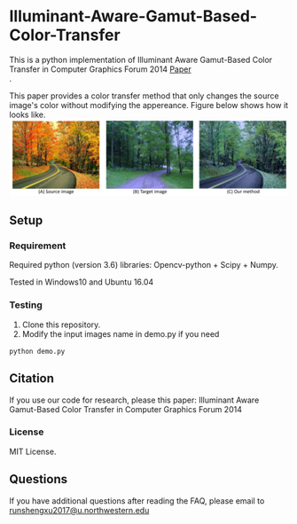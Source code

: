 # Illuminant-Aware-Gamut-Based-Color-Transfer

This is a python implementation of Illuminant Aware Gamut-Based Color Transfer in Computer Graphics Forum 2014 [Paper](http://www.cse.yorku.ca/~mbrown/pdf/cgf2014_color_transfer.pdf)<br/>.

This paper provides a color transfer method that only changes the source image's color without modifying the appereance. Figure below shows how it looks like.
![teaser](data/figure.PNG "Sample inpainting results on held-out images")

## Setup

### Requirement
Required python (version 3.6) libraries: Opencv-python + Scipy + Numpy.

Tested in Windows10 and Ubuntu 16.04

### Testing
1. Clone this repository.
2. Modify the input images name in demo.py if you need
```Shell
python demo.py
```

## Citation
If you use our code  for research, please this paper:
Illuminant Aware Gamut-Based Color Transfer in Computer Graphics Forum 2014

### License
MIT License.

## Questions
If you have additional questions after reading the FAQ, please email to runshengxu2017@u.northwestern.edu
